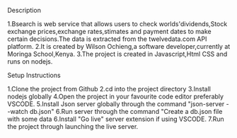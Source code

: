 Description

1.Bsearch is web service that allows users to check worlds'dividends,Stock exchange prices,exchange rates,stimates  and payment dates to make certain decisions.The data is extracted from the twelvedata.com API platform.
2.It is created by Wilson Ochieng,a software developer,currently at Moringa School,Kenya.
3.The project is created in Javascript,Html CSS and runs on nodejs.

Setup Instructions 

1.Clone the project  from Github
2.cd into the project directory
3.Install nodejs globally
4.Open the project in your favourite code editor preferably VSCODE.
5.Install Json server globally through the command "json-server --watch db.json"
6.Run server through the command "Create a db.json file with some data
6.Install "Go live" server extension if using VSCODE.
7.Run the project through launching the  live server.